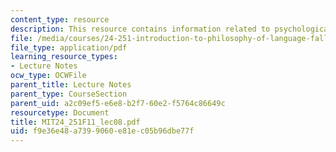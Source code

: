 ```yaml
---
content_type: resource
description: This resource contains information related to psychological theories.
file: /media/courses/24-251-introduction-to-philosophy-of-language-fall-2011/f9e36e48a7399060e81ec05b96dbe77f_MIT24_251F11_lec08.pdf
file_type: application/pdf
learning_resource_types:
- Lecture Notes
ocw_type: OCWFile
parent_title: Lecture Notes
parent_type: CourseSection
parent_uid: a2c09ef5-e6e8-b2f7-60e2-f5764c86649c
resourcetype: Document
title: MIT24_251F11_lec08.pdf
uid: f9e36e48-a739-9060-e81e-c05b96dbe77f
---
```

